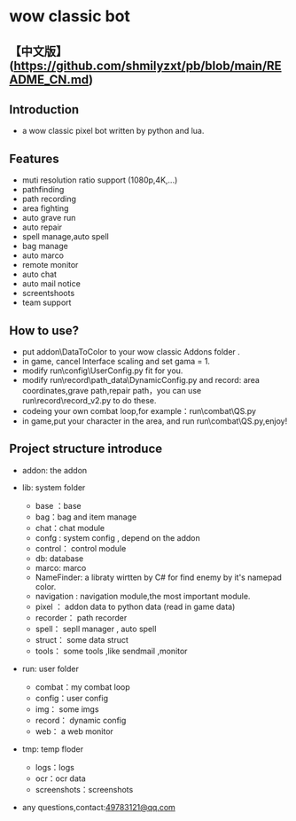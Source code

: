 # wow classic bot

## 【中文版】 (https://github.com/shmilyzxt/pb/blob/main/README_CN.md)

##  Introduction
- a wow classic pixel bot written by python and lua.

## Features
- muti resolution ratio support (1080p,4K,...)
- pathfinding
- path recording
- area fighting
- auto grave run
- auto repair
- spell manage,auto spell
- bag manage
- auto marco
- remote monitor
- auto chat
- auto mail notice
- screentshoots
- team support

## How to use?
- put addon\DataToColor to your wow classic Addons folder .
- in game, cancel Interface scaling and set gama = 1.
- modify run\config\UserConfig.py fit for you.
- modify run\record\path_data\DynamicConfig.py  and record: area coordinates,grave path,repair path，you can use run\record\record_v2.py to do these.
- codeing your own combat loop,for example：run\combat\QS.py
- in game,put your character in the area, and run run\combat\QS.py,enjoy!

## Project structure introduce
- addon: the addon
- lib: system folder
    + base ：base
    + bag：bag and item manage
    + chat：chat module
    + confg : system config , depend on the addon
    + control： control module
    + db: database
    + marco: marco
    + NameFinder: a libraty wirtten by C# for find enemy by it's namepad color.
    + navigation : navigation module,the most important module.
    + pixel ： addon data to python data (read in game data)
    + recorder： path recorder
    + spell： sepll manager , auto spell
    + struct： some data struct
    + tools： some tools ,like sendmail ,monitor
- run: user folder
    + combat：my combat loop
    + config：user config
    + img： some imgs
    + record： dynamic config
    + web： a web monitor
- tmp: temp floder
    + logs：logs
    + ocr：ocr data
    + screenshots：screenshots
    
- any questions,contact:49783121@qq.com    
     
